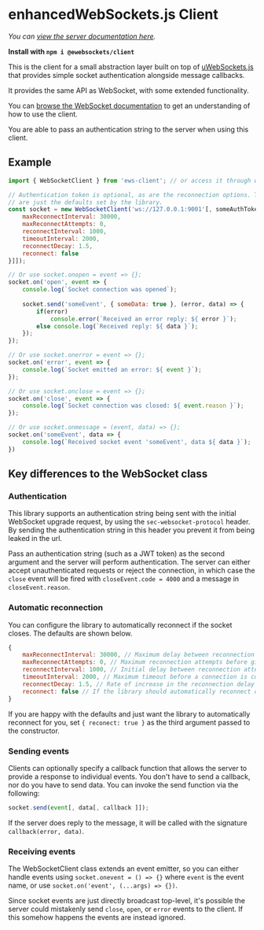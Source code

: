# enhancedWebSockets.js Client
_You can [view the server documentation here](https://github.com/tayler-king/enhancedWebSockets.js/tree/main/packages/server)._

**Install with `npm i @ewebsockets/client`**

This is the client for a small abstraction layer built on top of
[uWebSockets.js](https://github.com/uNetworking/uWebSockets.js) that provides
simple socket authentication alongside message callbacks.

It provides the same API as WebSocket, with some extended functionality.

You can [browse the WebSocket documentation](https://developer.mozilla.org/en-US/docs/Web/API/WebSocket) to
get an understanding of how to use the client.

You are able to pass an authentication string to the server when using this client.

## Example
```js
import { WebSocketClient } from 'ews-client'; // or access it through window.WebSocketClient

// Authentication token is optional, as are the reconnection options. These
// are just the defaults set by the library.
const socket = new WebSocketClient('ws://127.0.0.1:9001'[, someAuthToken[, {
    maxReconnectInterval: 30000,
    maxReconnectAttempts: 0,
    reconnectInterval: 1000,
    timeoutInterval: 2000,
    reconnectDecay: 1.5,
    reconnect: false
}]]);

// Or use socket.onopen = event => {};
socket.on('open', event => {
    console.log(`Socket connection was opened`);
    
    socket.send('someEvent', { someData: true }, (error, data) => {
        if(error)
            console.error(`Received an error reply: ${ error }`);
        else console.log(`Received reply: ${ data }`);
    });
});

// Or use socket.onerror = event => {};
socket.on('error', event => {
    console.log(`Socket emitted an error: ${ event }`);
});

// Or use socket.onclose = event => {};
socket.on('close', event => {
    console.log(`Socket connection was closed: ${ event.reason }`);
});

// Or use socket.onmessage = (event, data) => {};
socket.on('someEvent', data => {
    console.log(`Received socket event 'someEvent', data ${ data }`);
})
```

## Key differences to the WebSocket class
### Authentication
This library supports an authentication string being sent with the initial WebSocket upgrade request,
by using the `sec-websocket-protocol` header. By sending the authentication string in this header you
prevent it from being leaked in the url.

Pass an authentication string (such as a JWT token) as the second argument and the server will perform
authentication. The server can either accept unauthenticated requests or reject the connection, in which
case the `close` event will be fired with `closeEvent.code = 4000` and a message in `closeEvent.reason`.

### Automatic reconnection
You can configure the library to automatically reconnect if the socket closes. The defaults are shown below.

```js
{
    maxReconnectInterval: 30000, // Maximum delay between reconnection attempts
    maxReconnectAttempts: 0, // Maximum reconnection attempts before giving up (0 for infinite)
    reconnectInterval: 1000, // Initial delay between reconnection attempts
    timeoutInterval: 2000, // Maximum timeout before a connection is considered as failed
    reconnectDecay: 1.5, // Rate of increase in the reconnection delay
    reconnect: false // If the library should automatically reconnect or not
}
```

If you are happy with the defaults and just want the library to automatically reconnect for you, set
`{ reconect: true }` as the third argument passed to the constructor.

### Sending events
Clients can optionally specify a callback function that allows the server to provide a response
to individual events. You don't have to send a callback, nor do you have to send data. You can invoke
the send function via the following:

```js
socket.send(event[, data[, callback ]]);
```

If the server does reply to the message, it will be called with the signature `callback(error, data)`.

### Receiving events
The WebSocketClient class extends an event emitter, so you can either handle events using `socket.onevent = () => {}`
where `event` is the event name, or use `socket.on('event', (...args) => {})`.

Since socket events are just directly broadcast top-level, it's possible the server could mistakenly send
`close`, `open`, or `error` events to the client. If this somehow happens the events are instead ignored.